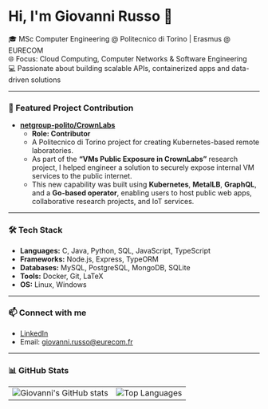 # Hi, I'm Giovanni Russo 👋

🎓 MSc Computer Engineering @ Politecnico di Torino | Erasmus @ EURECOM  
🌐 Focus: Cloud Computing, Computer Networks & Software Engineering  
💻 Passionate about building scalable APIs, containerized apps and data-driven solutions


---

### 🚀 Featured Project Contribution

- **[netgroup-polito/CrownLabs](https://github.com/netgroup-polito/CrownLabs)**
  - **Role: Contributor**
  - A Politecnico di Torino project for creating Kubernetes-based remote laboratories.
  - As part of the **“VMs Public Exposure in CrownLabs”** research project, I helped engineer a solution to securely expose internal VM services to the public internet.
  - This new capability was built using **Kubernetes**, **MetalLB**, **GraphQL**, and a **Go-based operator**, enabling users to host public web apps, collaborative research projects, and IoT services.

---

### 🛠️ Tech Stack
- **Languages:** C, Java, Python, SQL, JavaScript, TypeScript  
- **Frameworks:** Node.js, Express, TypeORM  
- **Databases:** MySQL, PostgreSQL, MongoDB, SQLite  
- **Tools:** Docker, Git, LaTeX  
- **OS:** Linux, Windows

---


### 📫 Connect with me
- [LinkedIn](https://www.linkedin.com/in/giovanni-russo-669302210/)  
- Email: giovanni.russo@eurecom.fr

---

### 📊 GitHub Stats
<table>
<tr>
  <td>
    <img src="https://github-readme-stats.vercel.app/api?username=GiovanniRusso2002&show_icons=true&theme=radical" alt="Giovanni's GitHub stats" />
  </td>
  <td>
    <img src="https://github-readme-stats.vercel.app/api/top-langs/?username=GiovanniRusso2002&layout=compact&theme=radical" alt="Top Languages" />
  </td>
</tr>
</table>
